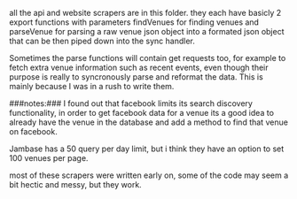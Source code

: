 all the api and website scrapers are in this folder. they each have basicly 2 export functions with parameters findVenues for finding venues and parseVenue for parsing a raw venue json object into a formated json object that can be then piped down into the sync handler.

Sometimes the parse functions will contain get requests too, for example to fetch extra venue information such as recent events, even though their purpose is really to syncronously parse and reformat the data. This is mainly because I was in a rush to write them.



###notes:###
I found out that facebook limits its search discovery functionality, in order to get facebook data for a venue its a good idea to already have the venue in the database and add a method to find that venue on facebook.

Jambase has a 50 query per day limit, but i think they have an option to set 100 venues per page.

most of these scrapers were written early on, some of the code may seem a bit hectic and messy, but they work.